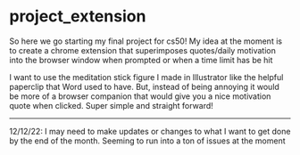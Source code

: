 # project_extension
So here we go starting my final project for cs50! My idea at the moment is to create a chrome extension that superimposes quotes/daily motivation into the browser window when prompted or
when a time limit has be hit

I want to use the meditation stick figure I made in Illustrator like the helpful paperclip that Word used to have. But, instead of being annoying it would be more of a browser companion that
would give you a nice motivation quote when clicked. Super simple and straight forward!

------

12/12/22: I may need to make updates or changes to what I want to get done by the end of the month. Seeming to run into a ton of issues at the moment
